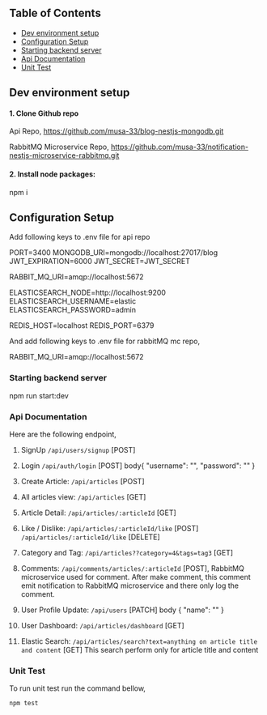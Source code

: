 ## Table of Contents

- [Dev environment setup](#dev-environment-setup)
- [Configuration Setup](#configuration-setup)
- [Starting backend server](#starting-backend-server)
- [Api Documentation](#api-documentation)
- [Unit Test](#unit-test)

## Dev environment setup

#### 1. Clone Github repo

Api Repo,
https://github.com/musa-33/blog-nestjs-mongodb.git


RabbitMQ Microservice Repo,
https://github.com/musa-33/notification-nestjs-microservice-rabbitmq.git

#### 2. Install node packages:

npm i

## Configuration Setup

Add following keys to .env file for api repo

PORT=3400
MONGODB_URI=mongodb://localhost:27017/blog
JWT_EXPIRATION=6000
JWT_SECRET=JWT_SECRET

RABBIT_MQ_URI=amqp://localhost:5672

ELASTICSEARCH_NODE=http://localhost:9200
ELASTICSEARCH_USERNAME=elastic
ELASTICSEARCH_PASSWORD=admin

REDIS_HOST=localhost
REDIS_PORT=6379

And add following keys to .env file for rabbitMQ mc repo,

RABBIT_MQ_URI=amqp://localhost:5672

### Starting backend server

npm run start:dev


### Api Documentation

Here are the following endpoint, 

1. SignUp
  `/api/users/signup` [POST]

2. Login 
  `/api/auth/login` [POST]
  body{
    "username": "",
    "password": ""
  }

3. Create Article:
  `/api/articles` [POST]

4. All articles view:
  `/api/articles` [GET]

5. Article Detail: 
  `/api/articles/:articleId` [GET]

4. Like / Dislike: 
  `/api/articles/:articleId/like` [POST]  
  `/api/articles/:articleId/like` [DELETE]

5. Category and Tag: 
  `/api/articles??category=4&tags=tag3` [GET]

6. Comments: 
  `/api/comments/articles/:articleId` [POST],
   RabbitMQ microservice used for comment.
   After make comment, this comment emit notification to RabbitMQ microservice and there only log the comment.

7. User Profile Update: 
  `/api/users` [PATCH]
  body {
    "name": ""
  }

8. User Dashboard: 
  `/api/articles/dashboard` [GET]

9. Elastic Search:
  `/api/articles/search?text=anything on article title and content` [GET]
  This search perform only for article title and content


### Unit Test

To run unit test run the command bellow,

  `npm test`